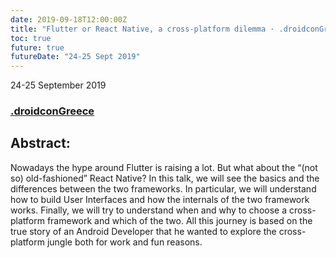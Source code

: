```yaml
---
date: 2019-09-18T12:00:00Z
title: "Flutter or React Native, a cross-platform dilemma · .droidconGreece"
toc: true
future: true
futureDate: "24-25 Sept 2019"
---
```


24-25 September 2019

### [.droidconGreece](https://droidcon.gr/portfolio/marco-gomiero/)

## Abstract:
Nowadays the hype around Flutter is raising a lot. But what about the “(not so) old-fashioned” React Native?
In this talk, we will see the basics and the differences between the two frameworks. In particular, we will understand how to build User Interfaces and how the internals of the two framework works. Finally, we will try to understand when and why to choose a cross-platform framework and which of the two.
All this journey is based on the true story of an Android Developer that he wanted to explore the cross-platform jungle both for work and fun reasons.